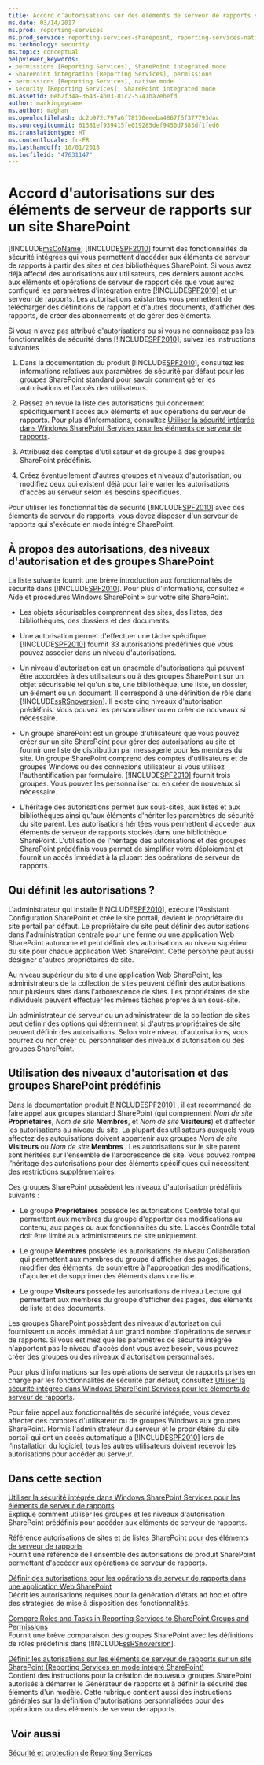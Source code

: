 ```yaml
---
title: Accord d’autorisations sur des éléments de serveur de rapports sur un site SharePoint | Microsoft Docs
ms.date: 03/14/2017
ms.prod: reporting-services
ms.prod_service: reporting-services-sharepoint, reporting-services-native
ms.technology: security
ms.topic: conceptual
helpviewer_keywords:
- permissions [Reporting Services], SharePoint integrated mode
- SharePoint integration [Reporting Services], permissions
- permissions [Reporting Services], native mode
- security [Reporting Services], SharePoint integrated mode
ms.assetid: 0eb2f34a-3643-4b03-81c2-5741ba7ebefd
author: markingmyname
ms.author: maghan
ms.openlocfilehash: dc2b972c797a6f78170eeeba4867f6f377793dac
ms.sourcegitcommit: 61381ef939415fe019285def9450d7583df1fed0
ms.translationtype: HT
ms.contentlocale: fr-FR
ms.lasthandoff: 10/01/2018
ms.locfileid: "47631147"
---
```

# <a name="granting-permissions-on-report-server-items-on-a-sharepoint-site"></a>Accord d'autorisations sur des éléments de serveur de rapports sur un site SharePoint
  [!INCLUDE[msCoName](../../includes/msconame-md.md)] [!INCLUDE[SPF2010](../../includes/spf2010-md.md)] fournit des fonctionnalités de sécurité intégrées qui vous permettent d’accéder aux éléments de serveur de rapports à partir des sites et des bibliothèques SharePoint. Si vous avez déjà affecté des autorisations aux utilisateurs, ces derniers auront accès aux éléments et opérations de serveur de rapport dès que vous aurez configuré les paramètres d'intégration entre [!INCLUDE[SPF2010](../../includes/spf2010-md.md)] et un serveur de rapports. Les autorisations existantes vous permettent de télécharger des définitions de rapport et d'autres documents, d'afficher des rapports, de créer des abonnements et de gérer des éléments.  
  
 Si vous n'avez pas attribué d'autorisations ou si vous ne connaissez pas les fonctionnalités de sécurité dans [!INCLUDE[SPF2010](../../includes/spf2010-md.md)], suivez les instructions suivantes :  
  
1.  Dans la documentation du produit [!INCLUDE[SPF2010](../../includes/spf2010-md.md)], consultez les informations relatives aux paramètres de sécurité par défaut pour les groupes SharePoint standard pour savoir comment gérer les autorisations et l'accès des utilisateurs.  
  
2.  Passez en revue la liste des autorisations qui concernent spécifiquement l'accès aux éléments et aux opérations du serveur de rapports. Pour plus d’informations, consultez [Utiliser la sécurité intégrée dans Windows SharePoint Services pour les éléments de serveur de rapports](../../reporting-services/security/use-built-in-security-in-windows-sharepoint-services-for-report-server-items.md).  
  
3.  Attribuez des comptes d'utilisateur et de groupe à des groupes SharePoint prédéfinis.  
  
4.  Créez éventuellement d'autres groupes et niveaux d'autorisation, ou modifiez ceux qui existent déjà pour faire varier les autorisations d'accès au serveur selon les besoins spécifiques.  
  
 Pour utiliser les fonctionnalités de sécurité [!INCLUDE[SPF2010](../../includes/spf2010-md.md)] avec des éléments de serveur de rapports, vous devez disposer d'un serveur de rapports qui s'exécute en mode intégré SharePoint.  
  
## <a name="about-permissions-permission-levels-and-sharepoint-groups"></a>À propos des autorisations, des niveaux d'autorisation et des groupes SharePoint  
 La liste suivante fournit une brève introduction aux fonctionnalités de sécurité dans [!INCLUDE[SPF2010](../../includes/spf2010-md.md)]. Pour plus d'informations, consultez « Aide et procédures Windows SharePoint » sur votre site SharePoint.  
  
-   Les objets sécurisables comprennent des sites, des listes, des bibliothèques, des dossiers et des documents.  
  
-   Une autorisation permet d'effectuer une tâche spécifique. [!INCLUDE[SPF2010](../../includes/spf2010-md.md)] fournit 33 autorisations prédéfinies que vous pouvez associer dans un niveau d'autorisations.  
  
-   Un niveau d'autorisation est un ensemble d'autorisations qui peuvent être accordées à des utilisateurs ou à des groupes SharePoint sur un objet sécurisable tel qu'un site, une bibliothèque, une liste, un dossier, un élément ou un document. Il correspond à une définition de rôle dans [!INCLUDE[ssRSnoversion](../../includes/ssrsnoversion-md.md)]. Il existe cinq niveaux d'autorisation prédéfinis. Vous pouvez les personnaliser ou en créer de nouveaux si nécessaire.  
  
-   Un groupe SharePoint est un groupe d'utilisateurs que vous pouvez créer sur un site SharePoint pour gérer des autorisations au site et fournir une liste de distribution par messagerie pour les membres du site. Un groupe SharePoint comprend des comptes d'utilisateurs et de groupes Windows ou des connexions utilisateur si vous utilisez l'authentification par formulaire. [!INCLUDE[SPF2010](../../includes/spf2010-md.md)] fournit trois groupes. Vous pouvez les personnaliser ou en créer de nouveaux si nécessaire.  
  
-   L'héritage des autorisations permet aux sous-sites, aux listes et aux bibliothèques ainsi qu'aux éléments d'hériter les paramètres de sécurité du site parent. Les autorisations héritées vous permettent d'accéder aux éléments de serveur de rapports stockés dans une bibliothèque SharePoint. L'utilisation de l'héritage des autorisations et des groupes SharePoint prédéfinis vous permet de simplifier votre déploiement et fournit un accès immédiat à la plupart des opérations de serveur de rapports.  
  
## <a name="who-sets-permissions"></a>Qui définit les autorisations ?  
 L'administrateur qui installe [!INCLUDE[SPF2010](../../includes/spf2010-md.md)], exécute l'Assistant Configuration SharePoint et crée le site portail, devient le propriétaire du site portail par défaut. Le propriétaire du site peut définir des autorisations dans l'administration centrale pour une ferme ou une application Web SharePoint autonome et peut définir des autorisations au niveau supérieur du site pour chaque application Web SharePoint. Cette personne peut aussi désigner d'autres propriétaires de site.  
  
 Au niveau supérieur du site d'une application Web SharePoint, les administrateurs de la collection de sites peuvent définir des autorisations pour plusieurs sites dans l'arborescence de sites. Les propriétaires de site individuels peuvent effectuer les mêmes tâches propres à un sous-site.  
  
 Un administrateur de serveur ou un administrateur de la collection de sites peut définir des options qui déterminent si d'autres propriétaires de site peuvent définir des autorisations. Selon votre niveau d'autorisations, vous pourrez ou non créer ou personnaliser des niveaux d'autorisation ou des groupes SharePoint.  
  
## <a name="using-predefined-sharepoint-groups-and-permission-levels"></a>Utilisation des niveaux d'autorisation et des groupes SharePoint prédéfinis  
 Dans la documentation produit [!INCLUDE[SPF2010](../../includes/spf2010-md.md)] , il est recommandé de faire appel aux groupes standard SharePoint (qui comprennent *Nom de site* **Propriétaires**, *Nom de site* **Membres**, et *Nom de site* **Visiteurs**) et d’affecter les autorisations au niveau du site. La plupart des utilisateurs auxquels vous affectez des autouisations doivent appartenir aux groupes *Nom de site* **Visiteurs** ou *Nom de site* **Membres** . Les autorisations sur le site parent sont héritées sur l'ensemble de l'arborescence de site. Vous pouvez rompre l'héritage des autorisations pour des éléments spécifiques qui nécessitent des restrictions supplémentaires.  
  
 Ces groupes SharePoint possèdent les niveaux d'autorisation prédéfinis suivants :  
  
-   Le groupe **Propriétaires** possède les autorisations Contrôle total qui permettent aux membres du groupe d'apporter des modifications au contenu, aux pages ou aux fonctionnalités du site. L'accès Contrôle total doit être limité aux administrateurs de site uniquement.  
  
-   Le groupe **Membres** possède les autorisations de niveau Collaboration qui permettent aux membres du groupe d'afficher des pages, de modifier des éléments, de soumettre à l'approbation des modifications, d'ajouter et de supprimer des éléments dans une liste.  
  
-   Le groupe **Visiteurs** possède les autorisations de niveau Lecture qui permettent aux membres du groupe d'afficher des pages, des éléments de liste et des documents.  
  
 Les groupes SharePoint possèdent des niveaux d'autorisation qui fournissent un accès immédiat à un grand nombre d'opérations de serveur de rapports. Si vous estimez que les paramètres de sécurité intégrée n'apportent pas le niveau d'accès dont vous avez besoin, vous pouvez créer des groupes ou des niveaux d'autorisation personnalisés.  
  
 Pour plus d’informations sur les opérations de serveur de rapports prises en charge par les fonctionnalités de sécurité par défaut, consultez [Utiliser la sécurité intégrée dans Windows SharePoint Services pour les éléments de serveur de rapports](../../reporting-services/security/use-built-in-security-in-windows-sharepoint-services-for-report-server-items.md).  
  
 Pour faire appel aux fonctionnalités de sécurité intégrée, vous devez affecter des comptes d'utilisateur ou de groupes Windows aux groupes SharePoint. Hormis l'administrateur du serveur et le propriétaire du site portail qui ont un accès automatique à [!INCLUDE[SPF2010](../../includes/spf2010-md.md)] lors de l'installation du logiciel, tous les autres utilisateurs doivent recevoir les autorisations pour accéder au serveur.  
  
## <a name="in-this-section"></a>Dans cette section  
 [Utiliser la sécurité intégrée dans Windows SharePoint Services pour les éléments de serveur de rapports](../../reporting-services/security/use-built-in-security-in-windows-sharepoint-services-for-report-server-items.md)  
 Explique comment utiliser les groupes et les niveaux d'autorisation SharePoint prédéfinis pour accéder aux éléments de serveur de rapports.  
  
 [Référence autorisations de sites et de listes SharePoint pour des éléments de serveur de rapports](../../reporting-services/security/sharepoint-site-and-list-permission-reference-for-report-server-items.md)  
 Fournit une référence de l'ensemble des autorisations de produit SharePoint permettant d'accéder aux opérations de serveur de rapports.  
  
 [Définir des autorisations pour les opérations de serveur de rapports dans une application Web SharePoint](../../reporting-services/security/set-permissions-for-report-server-operations-in-a-sharepoint-web-application.md)  
 Décrit les autorisations requises pour la génération d'états ad hoc et offre des stratégies de mise à disposition des fonctionnalités.  
  
 [Compare Roles and Tasks in Reporting Services to SharePoint Groups and Permissions](../../reporting-services/security/reporting-services-roles-tasks-vs-sharepoint-groups-permissions.md)  
 Fournit une brève comparaison des groupes SharePoint avec les définitions de rôles prédéfinis dans [!INCLUDE[ssRSnoversion](../../includes/ssrsnoversion-md.md)].  
  
 [Définir les autorisations sur les éléments de serveur de rapports sur un site SharePoint &#40;Reporting Services en mode intégré SharePoint&#41;](../../reporting-services/security/set-permissions-for-report-server-items-on-a-sharepoint-site.md)  
 Contient des instructions pour la création de nouveaux groupes SharePoint autorisés à démarrer le Générateur de rapports et à définir la sécurité des éléments d'un modèle. Cette rubrique contient aussi des instructions générales sur la définition d'autorisations personnalisées pour des opérations ou des éléments de serveur de rapports.  
  
## <a name="see-also"></a> Voir aussi  
 [Sécurité et protection de Reporting Services](../../reporting-services/security/reporting-services-security-and-protection.md)  
  
  
